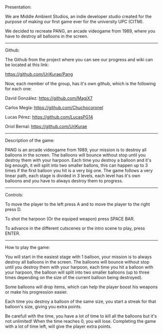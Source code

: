 Presentation:

We are Middle Ambient Studios, an indie developer studio created for the purpose of making 
our first game ever for the university UPC (CITM).

We decided to recreate PANG, an arcade videogame from 1989, where you have to destroy
all balloons in the screen.

--------------------------------------------------------------------------------------------------------------

Github:

The Github from the project where you can see our progress and wiki can be located at 
this link: 

https://github.com/UriKurae/Pang 

Now, each member of the group, has it's own github, which is the following for each one:

David González: https://github.com/MagiX7

Carlos Megía: https://github.com/Chuchocoronel

Lucas Pérez: https://github.com/LucasPG14

Oriol Bernal: https://github.com/UriKurae


--------------------------------------------------------------------------------------------------------------

Description of the game:

PANG is an arcade videogame from 1989, your mission is to destroy all balloons in the screen. The balloons
will bounce without stop until you destroy them with your harpoon. Each time you destroy a balloon and it's
big enough, it will split into two smaller ballons, this can happen up to 3 times if the first balloon you hit is 
a very big one. The game follows a very linear path, each stage is divided in 3 levels, each level has it's own
balloons and you have to always destroy them to progress.

--------------------------------------------------------------------------------------------------------------

Controls:

To move the player to the left press A and to move the player to the right press D.

To shot the harpoon (Or the equiped weapon) press SPACE BAR.

To advance in the different cutscenes or the intro scene to play, press ENTER.

--------------------------------------------------------------------------------------------------------------

How to play the game:

You will start in the easiest stage with 1 balloon, your mission is to always destroy all balloons in the screen.
The balloons will bounce without stop until you destroy them with your harpoon, each time you hit a balloon with
your harpoon, the balloon will split into two smaller balloons (up to three times depending on the size of the 
current balloon being destroyed). 

Some balloons will drop items, which can help the player boost his weapons or make his progression easier.

Each time you destroy a balloon of the same size, you start a streak for that balloon's size, giving you extra
points.

Be carefull with the time, you have a lot of time to kill all the balloons but it's not unlimited! When the time 
reaches 0, you will lose. Completing the game with a lot of time left, will give the player extra points.


